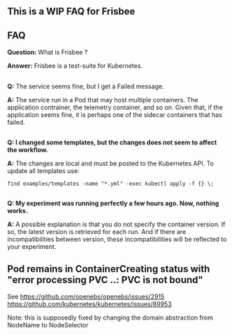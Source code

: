 ## This is a WIP FAQ for Frisbee

## FAQ

**Question:** What is Frisbee ?

**Answer:** Frisbee is a test-suite for Kubernetes.

##

**Q:** The service seems fine, but I get a Failed message.

**A:** The service run in a Pod that may host multiple containers. The application contrainer, the telemetry container,
and so on. Given that, if the application seems fine, it is perhaps one of the sidecar containers that has failed.

##

**Q:  I changed some templates, but the changes does not seem to affect the workflow.**

**A:** The changes are local and must be posted to the Kubernetes API. To update all templates use:

`find examples/templates -name "*.yml" -exec kubectl apply -f {} \;`

##

**Q: My experiment was running perfectly a few hours ago. Now, nothing works.**

**A:** A possible explanation is that you do not specify the container version. If so, the latest version is retrieved
for each run. And if there are incompatibilities between version, these incompatibilities will be reflected to your
experiment.

## Pod remains in ContainerCreating status with "error processing PVC ..: PVC is not bound"

See
https://github.com/openebs/openebs/issues/2915
https://github.com/kubernetes/kubernetes/issues/89953

Note: this is supposedly fixed by changing the domain abstraction from NodeName to NodeSelector

###                                              

##